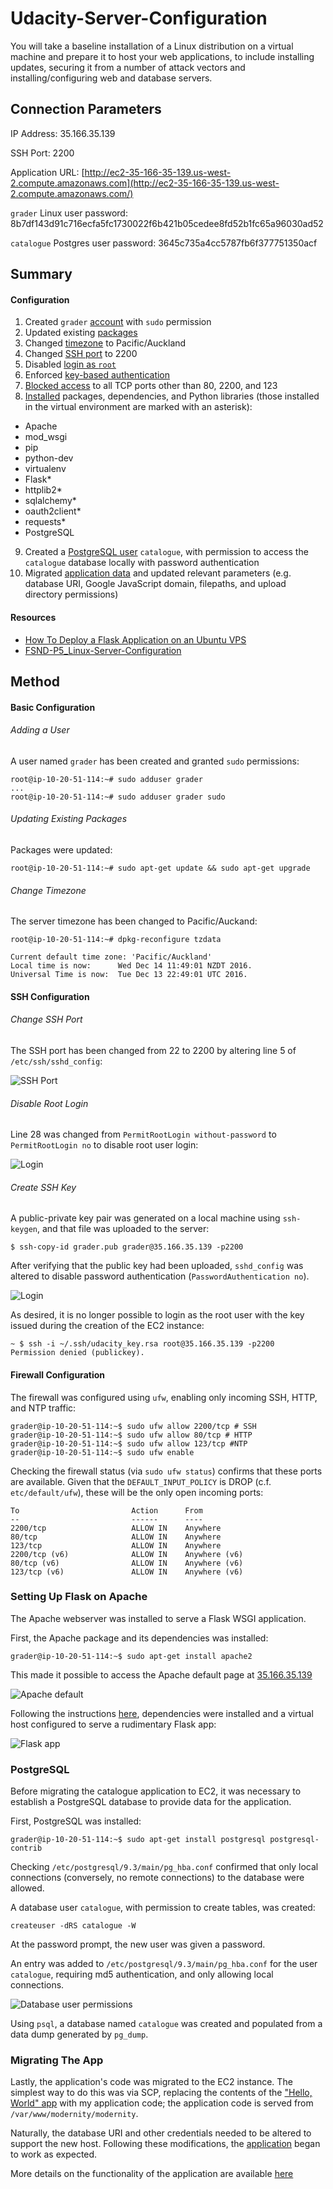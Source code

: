 # Udacity-Server-Configuration
You will take a baseline installation of a Linux distribution on a virtual machine and prepare it to host your web applications, to include installing updates, securing it from a number of attack vectors and installing/configuring web and database servers.

## Connection Parameters

IP Address: 35.166.35.139

SSH Port: 2200

Application URL: [http://ec2-35-166-35-139.us-west-2.compute.amazonaws.com](http://ec2-35-166-35-139.us-west-2.compute.amazonaws.com/)

`grader` Linux user password: 8b7df143d91c716ecfa5fc1730022f6b421b05cedee8fd52b1fc65a96030ad52

`catalogue` Postgres user password: 3645c735a4cc5787fb6f377751350acf

## Summary

#### Configuration

1. Created `grader` [account](#add-user) with `sudo` permission
2. Updated existing [packages](#update-packages)
3. Changed [timezone](#change-timezone) to Pacific/Auckland
4. Changed [SSH port](#change-ssh) to 2200
5. Disabled [login as `root`](#disable-root)
6. Enforced [key-based authentication](#create-key)
7. [Blocked access](#firewall) to all TCP ports other than 80, 2200, and 123
8. [Installed](#install-packages) packages, dependencies, and Python libraries (those installed in the virtual environment are marked with an asterisk):
 - Apache
 - mod_wsgi
 - pip
 - python-dev
 - virtualenv
 - Flask*
 - httplib2*
 - sqlalchemy*
 - oauth2client*
 - requests*
 - PostgreSQL
9. Created a [PostgreSQL user](#postgres) `catalogue`, with permission to access the `catalogue` database locally with password authentication
10. Migrated [application data](#app) and updated relevant parameters (e.g. database URI, Google JavaScript domain, filepaths, and upload directory permissions)

#### Resources

- [How To Deploy a Flask Application on an Ubuntu VPS](https://www.digitalocean.com/community/tutorials/how-to-deploy-a-flask-application-on-an-ubuntu-vps)
- [FSND-P5_Linux-Server-Configuration](https://github.com/stueken/FSND-P5_Linux-Server-Configuration)

## Method

#### Basic Configuration

<a name="add-user"></a> 
###### Adding a User
A user named `grader` has been created and granted `sudo` permissions:

```
root@ip-10-20-51-114:~# sudo adduser grader
...
root@ip-10-20-51-114:~# sudo adduser grader sudo
```

<a name="update-packages"></a> 
###### Updating Existing Packages
Packages were updated:

```
root@ip-10-20-51-114:~# sudo apt-get update && sudo apt-get upgrade
```

<a name="change-timezone"></a> 
###### Change Timezone
The server timezone has been changed to Pacific/Auckand:

```
root@ip-10-20-51-114:~# dpkg-reconfigure tzdata

Current default time zone: 'Pacific/Auckland'
Local time is now:      Wed Dec 14 11:49:01 NZDT 2016.
Universal Time is now:  Tue Dec 13 22:49:01 UTC 2016.
```

#### SSH Configuration

<a name="change-ssh"></a>
###### Change SSH Port

The SSH port has been changed from 22 to 2200 by altering line 5 of `/etc/ssh/sshd_config`:

![SSH Port](screenshots/ssh_port.png)

<a name="disable-root"></a>
###### Disable Root Login

Line 28 was changed from `PermitRootLogin without-password` to `PermitRootLogin no` to disable root user login:

![Login](screenshots/login.png)

<a name="create-key"></a>
###### Create SSH Key

A public-private key pair was generated on a local machine using `ssh-keygen`, and that file was uploaded to the server:

```$ ssh-copy-id grader.pub grader@35.166.35.139 -p2200```

After verifying that the public key had been uploaded, `sshd_config` was altered to disable password authentication (`PasswordAuthentication no`).

![Login](screenshots/auth.png)

As desired, it is no longer possible to login as the root user with the key issued during the creation of the EC2 instance:

```
~ $ ssh -i ~/.ssh/udacity_key.rsa root@35.166.35.139 -p2200
Permission denied (publickey).
```

<a name="firewall"></a>
#### Firewall Configuration

The firewall was configured using `ufw`, enabling only incoming SSH, HTTP, and NTP traffic:

```
grader@ip-10-20-51-114:~$ sudo ufw allow 2200/tcp # SSH
grader@ip-10-20-51-114:~$ sudo ufw allow 80/tcp # HTTP
grader@ip-10-20-51-114:~$ sudo ufw allow 123/tcp #NTP
grader@ip-10-20-51-114:~$ sudo ufw enable
```

Checking the firewall status (via `sudo ufw status`) confirms that these ports are available. Given that the `DEFAULT_INPUT_POLICY` is DROP (c.f. `etc/default/ufw`), these will be the only open incoming ports:

```
To                         Action      From
--                         ------      ----
2200/tcp                   ALLOW IN    Anywhere
80/tcp                     ALLOW IN    Anywhere
123/tcp                    ALLOW IN    Anywhere
2200/tcp (v6)              ALLOW IN    Anywhere (v6)
80/tcp (v6)                ALLOW IN    Anywhere (v6)
123/tcp (v6)               ALLOW IN    Anywhere (v6)
```

<a name="install-packages"></a>
### Setting Up Flask on Apache

The Apache webserver was installed to serve a Flask WSGI application.

First, the Apache package and its dependencies was installed:

```grader@ip-10-20-51-114:~$ sudo apt-get install apache2```

This made it possible to access the Apache default page at [35.166.35.139](http://35.166.35.139)

![Apache default](screenshots/apache.png)

<a name="flask-app"></a>
Following the instructions [here](https://www.digitalocean.com/community/tutorials/how-to-deploy-a-flask-application-on-an-ubuntu-vps), dependencies were installed and a virtual host configured to serve a rudimentary Flask app:

![Flask app](screenshots/hello_world.png)

<a name="postgres"></a>
### PostgreSQL

Before migrating the catalogue application to EC2, it was necessary to establish a PostgreSQL database to provide data for the application.

First, PostgreSQL was installed:

```grader@ip-10-20-51-114:~$ sudo apt-get install postgresql postgresql-contrib```

Checking `/etc/postgresql/9.3/main/pg_hba.conf` confirmed that only local connections (conversely, no remote connections) to the database were allowed.

A database user `catalogue`, with permission to create tables, was created:

```createuser -dRS catalogue -W```

At the password prompt, the new user was given a password.

An entry was added to `/etc/postgresql/9.3/main/pg_hba.conf` for the user `catalogue`, requiring md5 authentication, and only allowing local connections.

![Database user permissions](screenshots/pg_hba.png)

Using `psql`, a database named `catalogue` was created and populated from a data dump generated by `pg_dump`.

<a name="app"></a>
### Migrating The App

Lastly, the application's code was migrated to the EC2 instance. The simplest way to do this was via SCP, replacing the contents of the ["Hello, World" app](#flask-app) with my application code; the application code is served from `/var/www/modernity/modernity`.

Naturally, the database URI and other credentials needed to be altered to support the new host. Following these modifications, the [application](http://ec2-35-166-35-139.us-west-2.compute.amazonaws.com) began to work as expected.

More details on the functionality of the application are available [here](http://github.com/MisterTJB/Udacity-Catalogue)